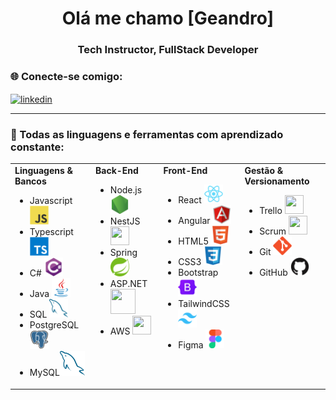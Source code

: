 <h1 align="center">Olá me chamo [Geandro]</h1>
<h3 align="center">Tech Instructor, FullStack Developer</h3>

### 🌐 Conecte-se comigo:
<p align="left">
<a href="https://www.linkedin.com/in/geandro-araújo" target="blank"><img align="center" src="https://raw.githubusercontent.com/rahuldkjain/github-profile-readme-generator/master/src/images/icons/Social/linked-in-alt.svg" alt="linkedin" height="30" width="40" /></a>
</p>

---

### 🧰 Todas as linguagens e ferramentas com aprendizado constante:
<table>
  <tr>
    <!-- Linguagens & Bancos -->
    <td valign="top">
      <strong>Linguagens & Bancos</strong>
      <ul>
        <li>Javascript <img src="https://raw.githubusercontent.com/devicons/devicon/master/icons/javascript/javascript-original.svg" width="30" height="30"/></li>
        <li>Typescript <img src="https://raw.githubusercontent.com/devicons/devicon/master/icons/typescript/typescript-original.svg" width="30" height="30"/></li>
        <li>C# <img src="https://raw.githubusercontent.com/devicons/devicon/master/icons/csharp/csharp-original.svg" width="30" height="30"/></li>
        <li>Java <img src="https://raw.githubusercontent.com/devicons/devicon/master/icons/java/java-original.svg" width="30" height="30"/></li>
        <li>SQL <img src="https://raw.githubusercontent.com/devicons/devicon/master/icons/mysql/mysql-original.svg" width="30" height="30"/></li>
        <li>PostgreSQL <img src="https://raw.githubusercontent.com/devicons/devicon/master/icons/postgresql/postgresql-original.svg" width="30" height="30"/></li>
        <li>MySQL<img src="https://raw.githubusercontent.com/devicons/devicon/master/icons/mysql/mysql-original.svg" width="40" height="40"/></li>
      </ul>
    </td>
        <!-- Back-End -->
      <td valign="top">
      <strong>Back-End</strong>
      <ul>
        <li>Node.js <img src="https://raw.githubusercontent.com/devicons/devicon/master/icons/nodejs/nodejs-original.svg" width="30" height="30"/></li>
        <li>NestJS <img src="https://www.vectorlogo.zone/logos/nestjs/nestjs-icon.svg" width="30" height="30"/></li>
        <li>Spring <img src="https://raw.githubusercontent.com/devicons/devicon/master/icons/spring/spring-original.svg" width="30" height="30"/></li>
        <li>ASP.NET<img src="https://www.vectorlogo.zone/logos/dotnet/dotnet-icon.svg" width="40" height="40"/></li>
        <li>AWS <img src="https://www.vectorlogo.zone/logos/amazon_aws/amazon_aws-icon.svg" width="30" height="30"/></li>
      </ul>
    </td>
    <!-- Front-End -->
    <td valign="top">
      <strong>Front-End</strong>
      <ul>
        <li>React <img src="https://raw.githubusercontent.com/devicons/devicon/master/icons/react/react-original.svg" width="30" height="30"/></li>
        <li>Angular <img src="https://raw.githubusercontent.com/devicons/devicon/master/icons/angularjs/angularjs-original.svg" width="30" height="30"/></li>
        <li>HTML5 <img src="https://raw.githubusercontent.com/devicons/devicon/master/icons/html5/html5-original.svg" width="30" height="30"/></li>
        <li>CSS3 <img src="https://raw.githubusercontent.com/devicons/devicon/master/icons/css3/css3-original.svg" width="30" height="30"/></li>
        <li>Bootstrap <img src="https://raw.githubusercontent.com/devicons/devicon/master/icons/bootstrap/bootstrap-original.svg" width="30" height="30"/></li>
        <li>TailwindCSS <img src="https://raw.githubusercontent.com/devicons/devicon/master/icons/tailwindcss/tailwindcss-original.svg" width="30" height="30"/></li>
        <li>Figma <img src="https://raw.githubusercontent.com/devicons/devicon/master/icons/figma/figma-original.svg" width="30" height="30"/></li>
      </ul>
    </td>
     <!-- Gestão -->
    <td valign="top">
      <strong>Gestão & Versionamento</strong>
      <ul>
        <li>Trello <img src="https://cdn.worldvectorlogo.com/logos/trello.svg" width="30" height="30"/></li>
        <li>Scrum <img src="https://cdn.worldvectorlogo.com/logos/scrum-1.svg" width="30" height="30"/></li>
        <li>Git <img src="https://raw.githubusercontent.com/devicons/devicon/master/icons/git/git-original.svg" width="30" height="30"/></li>
        <li>GitHub <img src="https://raw.githubusercontent.com/devicons/devicon/master/icons/github/github-original.svg" width="30" height="30"/></li>
      </ul>
    </td>
  </tr>
</table>
